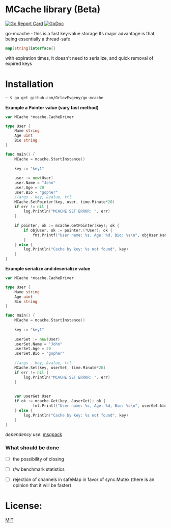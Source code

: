 # MCache library (Beta)

[![Go Report Card](https://goreportcard.com/badge/github.com/OrlovEvgeny/go-mcache)](https://goreportcard.com/report/github.com/OrlovEvgeny/go-mcache)
[![GoDoc](https://godoc.org/github.com/OrlovEvgeny/go-mcache?status.svg)](https://godoc.org/github.com/OrlovEvgeny/go-mcache)

go-mcache - this is a fast key:value storage
Its major advantage is that, being essentially a thread-safe 
```go 
map[string]interface{}
``` 
with expiration times, it doesn't need to serialize, and quick removal of expired keys

# Installation

```bash
~ $ go get github.com/OrlovEvgeny/go-mcache
```



**Example a Pointer value (vary fast method)**

```go
var MCache *mcache.CacheDriver

type User {
	Name string
	Age uint
	Bio string
}

func main() {
	MCache = mcache.StartInstance()
	
	key := "key1"
	
	user := new(User)
	user.Name = "John"
	user.Age = 20
	user.Bio = "gopher"
	//args - key, &value, ttl
	MCache.SetPointer(key, user, time.Minute*20)
	if err != nil {
		log.Println("MCACHE SET ERROR: ", err)
	}
	
	if pointer, ok := mcache.GetPointer(key); ok {
		if objUser, ok := pointer.(*User); ok {
			fmt.Printf("User name: %s, Age: %d, Bio: %s\n", objUser.Name, objUser.Age, objUser,Bio)
		}
	} else {
		log.Println("Cache by key: %s not found", key)
	}
}
```



**Example serialize and deserialize value**
```go
var MCache *mcache.CacheDriver

type User {
	Name string
	Age uint
	Bio string
}

func main() {
	MCache = mcache.StartInstance()
	
	key := "key1"
	
	userSet := new(User)
	userSet.Name = "John"
	userSet.Age = 20
	userSet.Bio = "gopher"
	
	//args - key, &value, ttl
	MCache.Set(key, userSet, time.Minute*20)
	if err != nil {
		log.Println("MCACHE SET ERROR: ", err)
	}
	
	
	var userGet User
	if ok := mcache.Get(key, &userGet); ok {
            fmt.Printf("User name: %s, Age: %d, Bio: %s\n", userGet.Name, userGet.Age, userGet,Bio)
    } else {
    	log.Println("Cache by key: %s not found", key)
    }
}
```


*dependency use*: [msgpack](https://github.com/vmihailenco/msgpack)


### What should be done

- [ ] the possibility of closing
- [ ] r/w benchmark statistics
- [ ] rejection of channels in safeMap in favor of sync.Mutex (there is an opinion that it will be faster)



# License:

[MIT](LICENSE)
